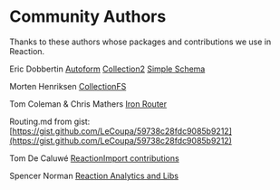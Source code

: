 # Community Authors
Thanks to these authors whose packages and contributions we use in Reaction.

Eric Dobbertin [Autoform](https://github.com/aldeed/meteor-autoform)   [Collection2](https://github.com/aldeed/meteor-collection2)  [Simple Schema](https://github.com/aldeed/meteor-simple-schema)

Morten Henriksen [CollectionFS](https://github.com/CollectionFS/Meteor-CollectionFS)

Tom Coleman & Chris Mathers [Iron Router](https://github.com/EventedMind/iron-router/)

Routing.md from gist:  [https://gist.github.com/LeCoupa/59738c28fdc9085b9212](https://gist.github.com/LeCoupa/59738c28fdc9085b9212)

Tom De Caluwé [ReactionImport contributions](https://github.com/tdecaluwe/reaction-import)

Spencer Norman [Reaction Analytics and Libs](https://github.com/spencern/reaction-analytics)
